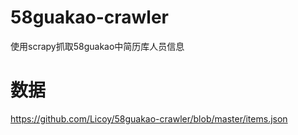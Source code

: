 # 58guakao-crawler
使用scrapy抓取58guakao中简历库人员信息

# 数据
https://github.com/Licoy/58guakao-crawler/blob/master/items.json
